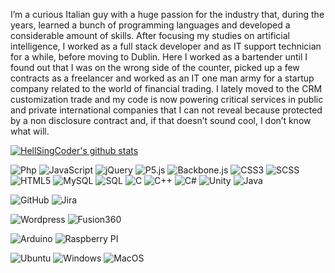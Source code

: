 I’m a curious Italian guy with a huge passion for the industry that, during the years, learned a bunch of programming languages and developed a considerable amount of skills.
After focusing my studies on artificial intelligence, I worked as a full stack developer and as IT support technician for a while, before moving to Dublin.
Here I worked as a bartender until I found out that I was on the wrong side of the counter, picked up a few contracts as a freelancer and worked as an IT one man army for a startup company related to the world of financial trading. I lately moved to the CRM customization trade and my code is now powering critical services in public and private international companies that I can not reveal because protected by a non disclosure contract and, if that doesn’t sound cool, I don’t know what will.

[![HellSingCoder's github stats](https://github-readme-stats.vercel.app/api?username=HellSingCoder&count_private=true&show_icons=true&theme=chartreuse-dark)](https://github.com/HellSingCoder/github-readme-stats)

![Php](https://img.shields.io/badge/-php-black?logo=php)
![JavaScript](https://img.shields.io/badge/-JavaScript-black?logo=javascript)
![jQuery](https://img.shields.io/badge/-jQuery-black?logo=jquery)
![P5.js](https://img.shields.io/badge/-P5-black?logo=p5js)
![Backbone.js](https://img.shields.io/badge/-Backbone-black?logo=bone)
![CSS3](https://img.shields.io/badge/-CSS3-black?logo=css3)
![SCSS](https://img.shields.io/badge/-SCSS-black?logo=SASS)
![HTML5](https://img.shields.io/badge/-HTML5-black?logo=html5&logoColor=white)
![MySQL](https://img.shields.io/badge/-MySQL-black?logo=mysql)
![SQL](https://img.shields.io/badge/-SQL-black?logo=sql)
![C](https://img.shields.io/badge/-C-black?logo=c)
![C++](https://img.shields.io/badge/-C%2B%2B-black?logo=c%2B%2B)
![C#](https://img.shields.io/badge/-C%23-black?logo=c-sharp) 
![Unity](https://img.shields.io/badge/-Unity-black?logo=unity)
![Java](https://img.shields.io/badge/-java-black?logo=java)

![GitHub](https://img.shields.io/badge/-GitHub-black?logo=github)
![Jira](https://img.shields.io/badge/-Jira-black?logo=jira)

![Wordpress](https://img.shields.io/badge/-Wordpress-black?logo=wordpress)
![Fusion360](https://img.shields.io/badge/-Fusion360-black?logo=fusion360)

![Arduino](https://img.shields.io/badge/-Arduino-black?logo=arduino)
![Raspberry PI](https://img.shields.io/badge/-RaspberryPI-black?logo=raspberrypi)

![Ubuntu](https://img.shields.io/badge/-Ubuntu-black?logo=ubuntu)
![Windows](https://img.shields.io/badge/-Windows-black?logo=windows)
![MacOS](https://img.shields.io/badge/-MacOS-black?logo=apple)
